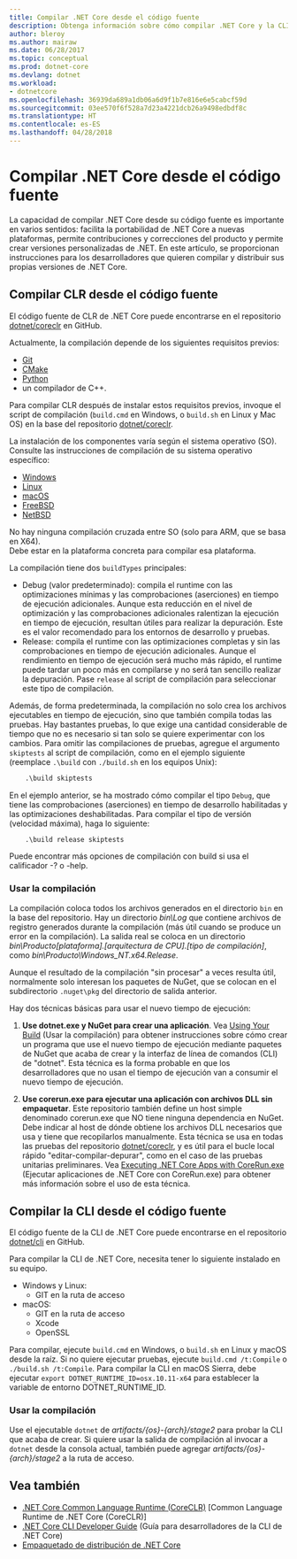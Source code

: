 ```yaml
---
title: Compilar .NET Core desde el código fuente
description: Obtenga información sobre cómo compilar .NET Core y la CLI de .NET Core desde el código fuente.
author: bleroy
ms.author: mairaw
ms.date: 06/28/2017
ms.topic: conceptual
ms.prod: dotnet-core
ms.devlang: dotnet
ms.workload:
- dotnetcore
ms.openlocfilehash: 36939da689a1db06a6d9f1b7e816e6e5cabcf59d
ms.sourcegitcommit: 03ee570f6f528a7d23a4221dcb26a9498edbdf8c
ms.translationtype: HT
ms.contentlocale: es-ES
ms.lasthandoff: 04/28/2018
---
```

# <a name="build-net-core-from-source"></a>Compilar .NET Core desde el código fuente

La capacidad de compilar .NET Core desde su código fuente es importante en varios sentidos: facilita la portabilidad de .NET Core a nuevas plataformas, permite contribuciones y correcciones del producto y permite crear versiones personalizadas de .NET.
En este artículo, se proporcionan instrucciones para los desarrolladores que quieren compilar y distribuir sus propias versiones de .NET Core.

## <a name="build-the-clr-from-source"></a>Compilar CLR desde el código fuente

El código fuente de CLR de .NET Core puede encontrarse en el repositorio [dotnet/coreclr](https://github.com/dotnet/coreclr/) en GitHub.

Actualmente, la compilación depende de los siguientes requisitos previos:
* [Git](https://git-scm.com/)
* [CMake](https://cmake.org/)
* [Python](https://www.python.org/)
* un compilador de C++.

Para compilar CLR después de instalar estos requisitos previos, invoque el script de compilación (`build.cmd` en Windows, o `build.sh` en Linux y Mac OS) en la base del repositorio [dotnet/coreclr](https://github.com/dotnet/coreclr/).

La instalación de los componentes varía según el sistema operativo (SO). Consulte las instrucciones de compilación de su sistema operativo específico:

 * [Windows](https://github.com/dotnet/coreclr/blob/master/Documentation/building/windows-instructions.md)
 * [Linux](https://github.com/dotnet/coreclr/blob/master/Documentation/building/linux-instructions.md)
 * [macOS](https://github.com/dotnet/coreclr/blob/master/Documentation/building/osx-instructions.md)
 * [FreeBSD](https://github.com/dotnet/coreclr/blob/master/Documentation/building/freebsd-instructions.md) 
 * [NetBSD](https://github.com/dotnet/coreclr/blob/master/Documentation/building/netbsd-instructions.md)

No hay ninguna compilación cruzada entre SO (solo para ARM, que se basa en X64).  
Debe estar en la plataforma concreta para compilar esa plataforma.  

La compilación tiene dos `buildTypes` principales:

 * Debug (valor predeterminado): compila el runtime con las optimizaciones mínimas y las comprobaciones (aserciones) en tiempo de ejecución adicionales. Aunque esta reducción en el nivel de optimización y las comprobaciones adicionales ralentizan la ejecución en tiempo de ejecución, resultan útiles para realizar la depuración. Este es el valor recomendado para los entornos de desarrollo y pruebas.
 * Release: compila el runtime con las optimizaciones completas y sin las comprobaciones en tiempo de ejecución adicionales. Aunque el rendimiento en tiempo de ejecución será mucho más rápido, el runtime puede tardar un poco más en compilarse y no será tan sencillo realizar la depuración. Pase `release` al script de compilación para seleccionar este tipo de compilación.

Además, de forma predeterminada, la compilación no solo crea los archivos ejecutables en tiempo de ejecución, sino que también compila todas las pruebas.
Hay bastantes pruebas, lo que exige una cantidad considerable de tiempo que no es necesario si tan solo se quiere experimentar con los cambios.
Para omitir las compilaciones de pruebas, agregue el argumento `skiptests` al script de compilación, como en el ejemplo siguiente (reemplace `.\build` con `./build.sh` en los equipos Unix):

```bat
    .\build skiptests 
```

En el ejemplo anterior, se ha mostrado cómo compilar el tipo `Debug`, que tiene las comprobaciones (aserciones) en tiempo de desarrollo habilitadas y las optimizaciones deshabilitadas. Para compilar el tipo de versión (velocidad máxima), haga lo siguiente:

```bat 
    .\build release skiptests
```

Puede encontrar más opciones de compilación con build si usa el calificador -? o -help.   

### <a name="using-your-build"></a>Usar la compilación

La compilación coloca todos los archivos generados en el directorio `bin` en la base del repositorio.
Hay un directorio *bin\Log* que contiene archivos de registro generados durante la compilación (más útil cuando se produce un error en la compilación).
La salida real se coloca en un directorio *bin\Producto\[plataforma].[arquitectura de CPU].[tipo de compilación]*, como *bin\Producto\Windows_NT.x64.Release*.

Aunque el resultado de la compilación "sin procesar" a veces resulta útil, normalmente solo interesan los paquetes de NuGet, que se colocan en el subdirectorio `.nuget\pkg` del directorio de salida anterior.

Hay dos técnicas básicas para usar el nuevo tiempo de ejecución:

 1. **Use dotnet.exe y NuGet para crear una aplicación**.
    Vea [Using Your Build](https://github.com/dotnet/coreclr/blob/master/Documentation/workflow/UsingYourBuild.md) (Usar la compilación) para obtener instrucciones sobre cómo crear un programa que use el nuevo tiempo de ejecución mediante paquetes de NuGet que acaba de crear y la interfaz de línea de comandos (CLI) de "dotnet". Esta técnica es la forma probable en que los desarrolladores que no usan el tiempo de ejecución van a consumir el nuevo tiempo de ejecución.    

 2. **Use corerun.exe para ejecutar una aplicación con archivos DLL sin empaquetar**.
    Este repositorio también define un host simple denominado corerun.exe que NO tiene ninguna dependencia en NuGet.
    Debe indicar al host de dónde obtiene los archivos DLL necesarios que usa y tiene que recopilarlos manualmente.
    Esta técnica se usa en todas las pruebas del repositorio [dotnet/coreclr](https://github.com/dotnet/coreclr), y es útil para el bucle local rápido "editar-compilar-depurar", como en el caso de las pruebas unitarias preliminares.
    Vea [Executing .NET Core Apps with CoreRun.exe](https://github.com/dotnet/coreclr/blob/master/Documentation/workflow/UsingCoreRun.md) (Ejecutar aplicaciones de .NET Core con CoreRun.exe) para obtener más información sobre el uso de esta técnica.

## <a name="build-the-cli-from-source"></a>Compilar la CLI desde el código fuente

El código fuente de la CLI de .NET Core puede encontrarse en el repositorio [dotnet/cli](https://github.com/dotnet/cli/) en GitHub.

Para compilar la CLI de .NET Core, necesita tener lo siguiente instalado en su equipo.

* Windows y Linux:
    - GIT en la ruta de acceso
* macOS:
    - GIT en la ruta de acceso
    - Xcode
    - OpenSSL

Para compilar, ejecute `build.cmd` en Windows, o `build.sh` en Linux y macOS desde la raíz. Si no quiere ejecutar pruebas, ejecute `build.cmd /t:Compile` o `./build.sh /t:Compile`. Para compilar la CLI en macOS Sierra, debe ejecutar `export DOTNET_RUNTIME_ID=osx.10.11-x64` para establecer la variable de entorno DOTNET_RUNTIME_ID.

### <a name="using-your-build"></a>Usar la compilación

Use el ejecutable `dotnet` de *artifacts/{os}-{arch}/stage2* para probar la CLI que acaba de crear. Si quiere usar la salida de compilación al invocar a `dotnet` desde la consola actual, también puede agregar *artifacts/{os}-{arch}/stage2* a la ruta de acceso.

## <a name="see-also"></a>Vea también

* [.NET Core Common Language Runtime (CoreCLR)](https://github.com/dotnet/coreclr/blob/master/README.md) [Common Language Runtime de .NET Core (CoreCLR)]
* [.NET Core CLI Developer Guide](https://github.com/dotnet/cli/blob/master/Documentation/project-docs/developer-guide.md) (Guía para desarrolladores de la CLI de .NET Core)
* [Empaquetado de distribución de .NET Core](./distribution-packaging.md)

